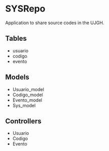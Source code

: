 # SYSRepo
Application to share source codes in the UJGH.

## Tables
* usuario
* codigo
* evento

## Models
* Usuario_model
* Codigo_model
* Evento_model
* Sys_model

## Controllers
* Usuario
* Codigo
* Evento